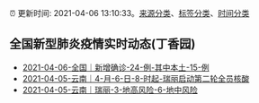 :alarm_clock: 更新时间: 2021-04-06 13:10:33。[来源分类](../README.md)、[标签分类](../TAGS.md)、[时间分类](../TIMELINE.md)

## 全国新型肺炎疫情实时动态(丁香园)




- [2021-04-06-全国｜新增确诊-24-例-其中本土-15-例](http://app.cctv.com/special/cportal/detail/arti/index.html?id=ArtiEGBuzPnZ2mW3dJyok5XK210406&isfromapp=1) 
- [2021-04-05-云南｜4-月-6-日-8-时起-瑞丽启动第二轮全员核酸](http://app.cctv.com/special/cportal/detail/arti/index.html?id=ArtiNKycJ7kzAJdy2QAEcpEz210405&isfromapp=1) 
- [2021-04-05-云南｜瑞丽-3-地高风险-6-地中风险](http://app.cctv.com/special/cportal/detail/arti/index.html?id=Artix9C3TrHeXhydnvg1QOSE210405&isfromapp=1) 